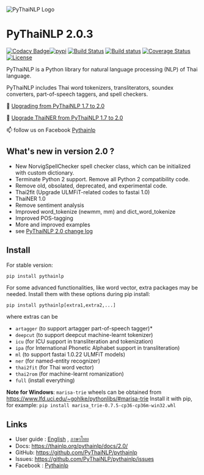 ![PyThaiNLP Logo](https://avatars0.githubusercontent.com/u/32934255?s=200&v=4)

# PyThaiNLP 2.0.3

[![Codacy Badge](https://api.codacy.com/project/badge/Grade/cb946260c87a4cc5905ca608704406f7)](https://www.codacy.com/app/pythainlp/pythainlp_2?utm_source=github.com&amp;utm_medium=referral&amp;utm_content=PyThaiNLP/pythainlp&amp;utm_campaign=Badge_Grade)[![pypi](https://img.shields.io/pypi/v/pythainlp.svg)](https://pypi.python.org/pypi/pythainlp)
[![Build Status](https://travis-ci.org/PyThaiNLP/pythainlp.svg?branch=develop)](https://travis-ci.org/PyThaiNLP/pythainlp)
[![Build status](https://ci.appveyor.com/api/projects/status/9g3mfcwchi8em40x?svg=true)](https://ci.appveyor.com/project/wannaphongcom/pythainlp-9y1ch)
[![Coverage Status](https://coveralls.io/repos/github/PyThaiNLP/pythainlp/badge.svg?branch=dev)](https://coveralls.io/github/PyThaiNLP/pythainlp?branch=dev)
[![License](https://img.shields.io/badge/License-Apache%202.0-blue.svg)](https://opensource.org/licenses/Apache-2.0)

PyThaiNLP is a Python library for natural language processing (NLP) of Thai language.

PyThaiNLP includes Thai word tokenizers, transliterators, soundex converters, part-of-speech taggers, and spell checkers.

📖 [Upgrading from PyThaiNLP 1.7 to 2.0](https://thainlp.org/pythainlp/docs/2.0/notes/pythainlp-1_7-2_0.html)

📖 [Upgrade ThaiNER from PyThaiNLP 1.7 to 2.0](https://github.com/PyThaiNLP/pythainlp/wiki/Upgrade-ThaiNER-from-PyThaiNLP-1.7-to-PyThaiNLP-2.0)

📫 follow us on Facebook [Pythainlp](https://www.facebook.com/pythainlp/)

## What's new in version 2.0 ?

- New NorvigSpellChecker spell checker class, which can be initialized with custom dictionary.
- Terminate Python 2 support. Remove all Python 2 compatibility code.
- Remove old, obsolated, deprecated, and experimental code.
- Thai2fit (Upgrade ULMFiT-related codes to fastai 1.0)
- ThaiNER 1.0
- Remove sentiment analysis
- Improved word_tokenize (newmm, mm) and dict_word_tokenize
- Improved POS-tagging
- More and improved examples
- see [PyThaiNLP 2.0 change log](https://github.com/PyThaiNLP/pythainlp/issues/118)

## Install

For stable version:

```sh
pip install pythainlp
```

For some advanced functionalities, like word vector, extra packages  may be needed. Install them with these options during pip install:

```
pip install pythainlp[extra1,extra2,...]
```

where extras can be

- `artagger` (to support artagger part-of-speech tagger)*
- `deepcut` (to support deepcut machine-learnt tokenizer)
- `icu` (for ICU support in transliteration and tokenization)
- `ipa` (for International Phonetic Alphabet support in transliteration)
- `ml` (to support fastai 1.0.22 ULMFiT models)
- `ner` (for named-entity recognizer)
- `thai2fit` (for Thai word vector)
- `thai2rom` (for machine-learnt romanization)
- `full` (install everything)

**Note for Windows**: `marisa-trie` wheels can be obtained from https://www.lfd.uci.edu/~gohlke/pythonlibs/#marisa-trie 
Install it with pip, for example: `pip install marisa_trie‑0.7.5‑cp36‑cp36m‑win32.whl`

## Links

- User guide : [English](https://colab.research.google.com/drive/1MQ10D1mJC5r1vQAHcj4ShoRS14vz8ZF-) , [ภาษาไทย](https://colab.research.google.com/drive/1rEkB2Dcr1UAKPqz4bCghZV7pXx2qxf89)
- Docs: https://thainlp.org/pythainlp/docs/2.0/ 
- GitHub: https://github.com/PyThaiNLP/pythainlp
- Issues: https://github.com/PyThaiNLP/pythainlp/issues
- Facebook : [Pythainlp](https://www.facebook.com/pythainlp/)
